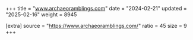 +++
title = "www.archaeoramblings.com"
date = "2024-02-21"
updated = "2025-02-16"
weight = 8945

[extra]
source = "https://www.archaeoramblings.com/"
ratio = 45
size = 9
+++

